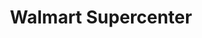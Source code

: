 ---
title: "Walmart Supercenter"
url: /phoenix/walmart-supercenter-north-metro-parkway-west/
shop: supermarket
---